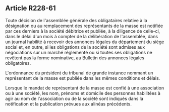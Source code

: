 Article R228-61
----
Toute décision de l'assemblée générale des obligataires relative à la
désignation ou au remplacement des représentants de la masse est notifiée par
ces derniers à la société débitrice et publiée, à la diligence de celle-ci, dans
le délai d'un mois à compter de la délibération de l'assemblée, dans un journal
habilité à recevoir des annonces légales du département du siège social et, en
outre, si les obligations de la société sont admises aux négociations sur un
marché réglementé ou si toutes ses obligations ne revêtent pas la forme
nominative, au Bulletin des annonces légales obligatoires.

L'ordonnance du président du tribunal de grande instance nommant un représentant
de la masse est publiée dans les mêmes conditions et délais.

Lorsque le mandat de représentant de la masse est confié à une association ou à
une société, les nom, prénoms et domicile des personnes habilitées à agir au nom
de l'association ou de la société sont indiqués dans la notification et la
publication prévues aux alinéas précédents.
